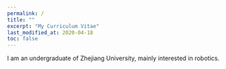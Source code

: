 ```yaml
---
permalink: /
title: ""
excerpt: "My Curriculum Vitae"
last_modified_at: 2020-04-18
toc: false
---
```


I am an undergraduate of Zhejiang University, mainly interested in robotics.